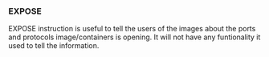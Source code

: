 ### EXPOSE
EXPOSE instruction is useful to tell the users of the images about the ports and protocols image/containers is opening. It will not have any funtionality it used to tell the information.